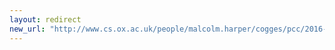 ```yaml
---
layout: redirect
new_url: "http://www.cs.ox.ac.uk/people/malcolm.harper/cogges/pcc/2016-06/index.html"
---
```


